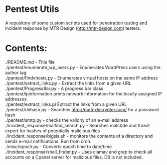 Pentest Utils
=====

A repository of some custom scripts used for penetration testing and incident response by MTR Design (http://mtr-design.com) testers.

Contents:
=====

./README.md - This file<br>
./pentest/enumerate_wp_users.py - Enumerates WordPress users using the author tag<br>
./pentest/findvhosts.py - Enumerates virtual hosts on the same IP address<br>
./pentest/extract_links.py - Extract the links from a given URL<br>
./pentest/ProgressBar.py - A progress bar class<br>
./pentest/ipinformation prints network information for the locally assigned IP addresses<br>
./pentest/extract_links.pl Extract the links from a given URL<br>
./pentest/dehash.py - Searches http://md5-decrypter.com/ for a password hash<br>
./pentest/smtp.py - checks the validity of an e-mail address<br>
./incident_response/malfind_search.py - Searches malc0de and threat expert for hashes of potentially malicious files<br>
./incident_response/bigsis.sh - monitors the contents of a directory and sends e-mail notifications. Run from cron.<br>
./misc/epoch.py - Converts epoch time to date/time<br>
./incident_response/shell_finder.py - Uses clamav and grep to check all accounts on a Cpanel server for malicious files. DB is not included.
